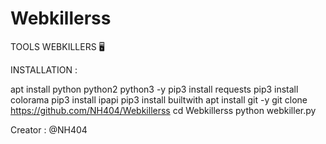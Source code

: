 # Webkillerss

TOOLS WEBKILLERS 🖥️

INSTALLATION :

apt install python python2 python3 -y
pip3 install requests
pip3 install colorama
pip3 install ipapi
pip3 install builtwith
apt install git -y
git clone https://github.com/NH404/Webkillerss
cd Webkillerss
python webkiller.py

Creator : @NH404
